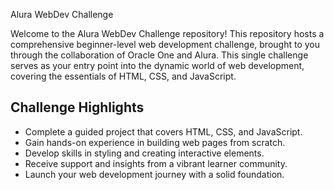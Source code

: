  Alura WebDev Challenge

Welcome to the Alura WebDev Challenge repository! This repository hosts a comprehensive beginner-level web development challenge, brought to you through the collaboration of Oracle One and Alura. This single challenge serves as your entry point into the dynamic world of web development, covering the essentials of HTML, CSS, and JavaScript.

## Challenge Highlights

- Complete a guided project that covers HTML, CSS, and JavaScript.
- Gain hands-on experience in building web pages from scratch.
- Develop skills in styling and creating interactive elements.
- Receive support and insights from a vibrant learner community.
- Launch your web development journey with a solid foundation.
